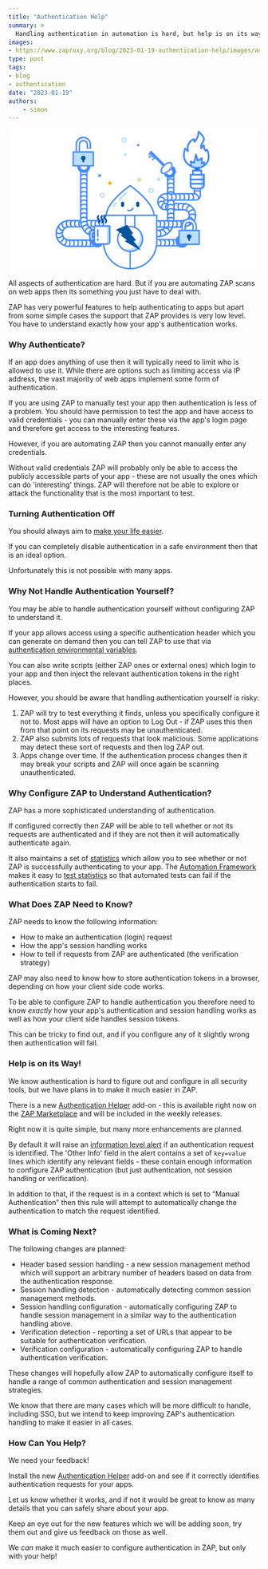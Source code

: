 ```yaml
---
title: "Authentication Help"
summary: >
  Handling authentication in automation is hard, but help is on its way.
images:
- https://www.zaproxy.org/blog/2023-01-19-authentication-help/images/auth-help.png
type: post
tags:
- blog
- authentication
date: "2023-01-19"
authors: 
    - simon
---
```


![ZAPbot authentication help](images/auth-help.png)

All aspects of authentication are hard.
But if you are automating ZAP scans on web apps then its something you just have to deal with.

ZAP has very powerful features to help authenticating to apps but apart from some simple cases the support that ZAP provides is very low level. You have to understand exactly how your app's authentication works.

### Why Authenticate?

If an app does anything of use then it will typically need to limit who is allowed to use it.
While there are options such as limiting access via IP address, the vast majority of web apps implement some form of authentication.

If you are using ZAP to manually test your app then authentication is less of a problem. 
You should have permission to test the app and have access to valid credentials - you can manually enter these via the app's login page and therefore get access to the interesting features.

However, if you are automating ZAP then you cannot manually enter any credentials.

Without valid credentials ZAP will probably only be able to access the publicly accessible parts of your app - these are not usually the ones which can do 'interesting' things. ZAP will therefore not be able to explore or attack the functionality that is the most important to test.

### Turning Authentication Off

You should always aim to [make your life easier](/docs/authentication/make-your-life-easier/).

If you can completely disable authentication in a safe environment then that is an ideal option.

Unfortunately this is not possible with many apps.

### Why Not Handle Authentication Yourself?

You may be able to handle authentication yourself without configuring ZAP to understand it.

If your app allows access using a specific authentication header which you can generate on demand then you can tell ZAP to use that via [authentication environmental variables](/docs/authentication/handling-auth-yourself/#authentication-env-vars).

You can also write scripts (either ZAP ones or external ones) which login to your app and then inject the relevant authentication tokens in the right places.

However, you should be aware that handling authentication yourself is risky:

1. ZAP will try to test everything it finds, unless you specifically configure it not to.
Most apps will have an option to Log Out - if ZAP uses this then from that point on its requests may be unauthenticated.
1. ZAP also submits lots of requests that look malicious. Some applications may detect these sort of requests and then log ZAP out.
1. Apps change over time. If the authentication process changes then it may break your scripts and ZAP will once again be scanning unauthenticated.

### Why Configure ZAP to Understand Authentication?

ZAP has a more sophisticated understanding of authentication.

If configured correctly then ZAP will be able to tell whether or not its requests are authenticated and if they are not then it will automatically authenticate again.

It also maintains a set of [statistics](/internal-statistics/) which allow you to see whether or not ZAP is successfully authenticating to your app.
The [Automation Framework](/docs/automate/automation-framework/) makes it easy to [test statistics](/docs/desktop/addons/automation-framework/authentication/#authentication-statistics) so that automated tests can fail if the authentication starts to fail.

### What Does ZAP Need to Know?

ZAP needs to know the following information:

* How to make an authentication (login) request
* How the app's session handling works
* How to tell if requests from ZAP are authenticated (the verification strategy)

ZAP may also need to know how to store authentication tokens in a browser, depending on how your client side code works.

To be able to configure ZAP to handle authentication you therefore need to know _exactly_ how your app's authentication and session handling works as well as how your client side handles session tokens.

This can be tricky to find out, and if you configure any of it slightly wrong then authentication will fail.

### Help is on its Way!

We know authentication is hard to figure out and configure in all security tools, but we have plans in to make it much easier in ZAP.

There is a new [Authentication Helper](/docs/desktop/addons/authentication-helper/) add-on - this is available right now on the [ZAP Marketplace](/addons/) and will be included in the weekly releases.

Right now it is quite simple, but many more enhancements are planned.

By default it will raise an [information level alert](/docs/alerts/10111/) if an authentication request is identified.
The 'Other Info' field in the alert contains a set of `key=value` lines which identify any relevant fields - these contain enough information to configure ZAP authentication (but just authentication, not session handling or verification).

In addition to that, if the request is in a context which is set to “Manual Authentication” then this rule will attempt to automatically change the authentication to match the request identified.

### What is Coming Next?

The following changes are planned:

* Header based session handling - a new session management method which will support an arbitrary number of headers based on data from the authentication response.
* Session handling detection - automatically detecting common session management methods.
* Session handling configuration - automatically configuring ZAP to handle session management in a similar way to the authentication handling above.
* Verification detection - reporting a set of URLs that appear to be suitable for authentication verification.
* Verification configuration - automatically configuring ZAP to handle authentication verification.

These changes will hopefully allow ZAP to automatically configure itself to handle a range of common authentication and session management strategies.

We know that there are many cases which will be more difficult to handle, including SSO, but we intend to keep improving ZAP's authentication handling to make it easier in all cases.

### How Can You Help?

We need your feedback!

Install the new [Authentication Helper](/docs/desktop/addons/authentication-helper/) add-on and see if it correctly identifies authentication requests for your apps.

Let us know whether it works, and if not it would be great to know as many details that you can safely share about your app.

Keep an eye out for the new features which we will be adding soon, try them out and give us feedback on those as well.

We _can_ make it much easier to configure authentication in ZAP, but only with your help!